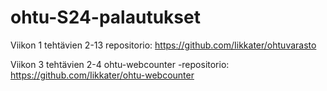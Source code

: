 # ohtu-S24-palautukset
Viikon 1 tehtävien 2-13 repositorio: https://github.com/Iikkater/ohtuvarasto

Viikon 3 tehtävien 2-4 ohtu-webcounter -repositorio: https://github.com/Iikkater/ohtu-webcounter
